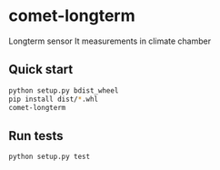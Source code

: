 # comet-longterm

Longterm sensor It measurements in climate chamber

## Quick start

```bash
python setup.py bdist_wheel
pip install dist/*.whl
comet-longterm
```

## Run tests

```bash
python setup.py test
```
